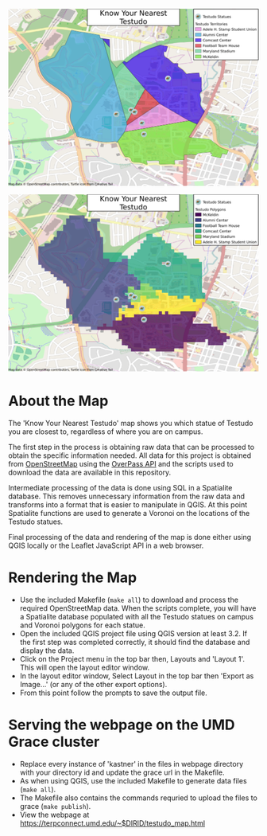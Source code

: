 ![Sample Voronoi Testudo Map](testudo_map.png)

![Sample Network Testudo Map](testudo_map_network.png)


# About the Map
The 'Know Your Nearest Testudo' map shows you which statue of Testudo you are
closest to, regardless of where you are on campus.

The first step in the process is obtaining raw data that can be processed to
obtain the specific information needed. All data for this project is obtained
from [OpenStreetMap](https://www.openstreetmap.org/) using the [OverPass API](http://overpass-api.de/)
and the scripts used to download the data are available in this repository.

Intermediate processing of the data is done using SQL in a Spatialite database.
This removes unnecessary information from the raw data and transforms into a
format that is easier to manipulate in QGIS. At this point Spatialite functions 
are used to generate a Voronoi on the locations of the Testudo statues.

Final processing of the data and rendering of the map is done either using QGIS
locally or the Leaflet JavaScript API in a web browser.

# Rendering the Map
 * Use the included Makefile (`make all`) to download and process the required
   OpenStreetMap data. When the scripts complete, you will have a  Spatialite
   database populated with all the Testudo statues on campus and Voronoi
   polygons for each statue.
 * Open the included QGIS project file using QGIS version at least 3.2. If the 
   first step was completed correctly, it should find the database and display
   the data.
 * Click on the Project menu in the top bar then, Layouts and 'Layout 1'. This
   will open the layout editor window.
 * In the layout editor window, Select Layout in the top bar then
   'Export as Image...' (or any of the other export options).
 * From this point follow the prompts to save the output file.


# Serving the webpage on the UMD Grace cluster
 * Replace every instance of 'kastner' in the files in webpage directory with
   your directory id and update the grace url in the Makefile.
 * As when using QGIS, use the included Makefile to generate data files
   (`make all`).
 * The Makefile also contains the commands requried to upload the files to
   grace (`make publish`).
 * View the webpage at https://terpconnect.umd.edu/~$DIRID/testudo_map.html
